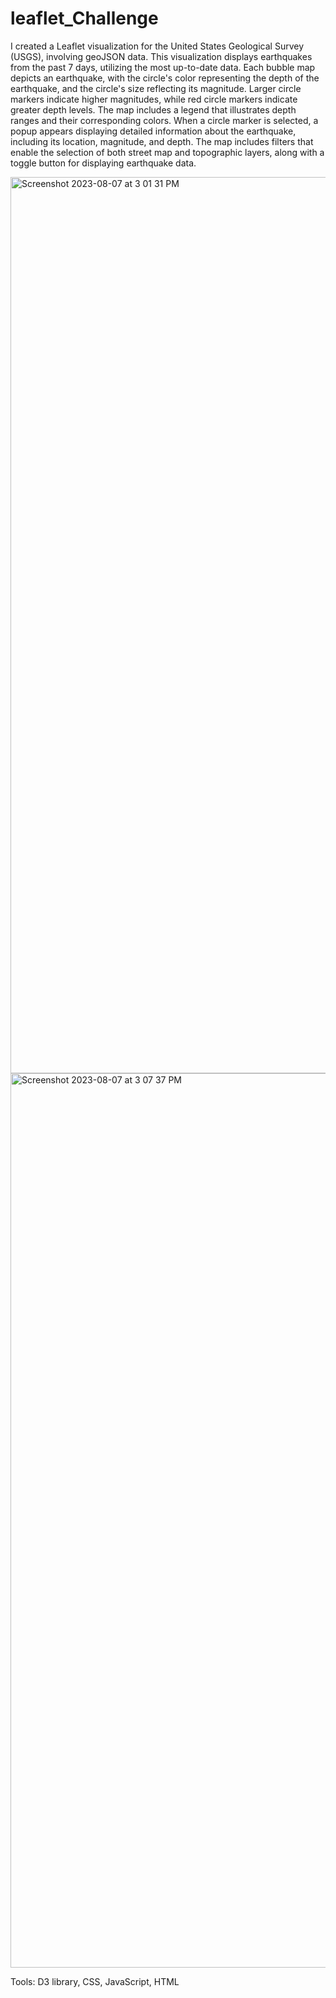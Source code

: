 # leaflet_Challenge


I created a Leaflet visualization for the United States Geological Survey (USGS), involving geoJSON data. This visualization displays earthquakes from the past 7 days, utilizing the most up-to-date data. Each bubble map depicts an earthquake, with the circle's color representing the depth of the earthquake, and the circle's size reflecting its magnitude. Larger circle markers indicate higher magnitudes, while red circle markers indicate greater depth levels. The map includes a legend that illustrates depth ranges and their corresponding colors. When a circle marker is selected, a popup appears displaying detailed information about the earthquake, including its location, magnitude, and depth. The map includes filters that enable the selection of both street map and topographic layers, along with a toggle button for displaying earthquake data.


<img width="1434" alt="Screenshot 2023-08-07 at 3 01 31 PM" src="https://github.com/Ayan2127/leaflet_Challenge/assets/126814705/0346bb2d-cf37-4347-9266-6f932d729e36">





<img width="1431" alt="Screenshot 2023-08-07 at 3 07 37 PM" src="https://github.com/Ayan2127/leaflet_Challenge/assets/126814705/5433375e-68b0-4ffe-8a30-45c2be3cc655">



Tools: D3 library, CSS, JavaScript, HTML
